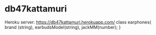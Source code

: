 # db47kattamuri

Heroku server: https://db47kattamuri.herokuapp.com/
class earphones{
brand (string), earbudsModel(string), jackMM(number);
}